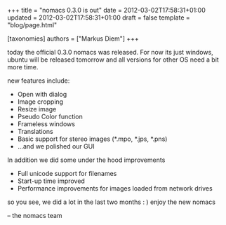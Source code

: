 +++
title = "nomacs 0.3.0 is out"
date = 2012-03-02T17:58:31+01:00
updated = 2012-03-02T17:58:31+01:00
draft = false
template = "blog/page.html"

[taxonomies]
authors = ["Markus Diem"]
+++

today the official 0.3.0 nomacs was released.
For now its just windows, ubuntu will be released tomorrow and all versions for other OS need a bit more time.

new features include:

- Open with dialog
- Image cropping
- Resize image
- Pseudo Color function
- Frameless windows
- Translations
- Basic support for stereo images (\*.mpo, \*.jps, \*.pns)
- …and we polished our GUI

In addition we did some under the hood improvements

- Full unicode support for filenames
- Start-up time improved
- Performance improvements for images loaded from network drives

so you see, we did a lot in the last two months : )
enjoy the new nomacs

– the nomacs team
